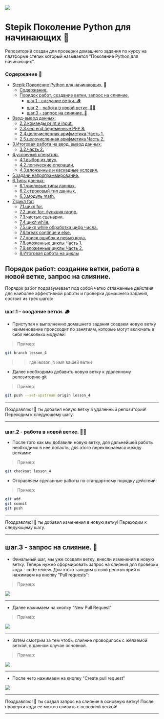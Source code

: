 <kbd>
<image src ="https://stepik.org/media/cache/images/courses/58852/cover_fD4F6NQ/105df27da9ab3a4cbcff70d80ca2b53d.png">
</kbd>

# Stepik Поколение Python для начинающих 🐍

Репозиторий создан для проверки домашнего задания по курсу на платформе степик который называется "Поколение Python для начинающих".

### Содержание 📖

- [Stepik Поколение Python для начинающих.](#stepik-поколение-python-для-начинающих) 🐍
  - [Содержание.](#содержание)
  - [Порядок работ, создание ветки, запрос на слияние.](#порядок-работ-создание-ветки-работа-в-новой-ветке-запрос-на-слияние)
      - [шаг.1 - создание ветки. 🪵](#шаг1---создание-ветки-🪵)
      - [шаг.2 - работа в новой ветке. 🧑‍🏭](#шаг2---работа-в-новой-ветке-🧑‍🏭)
      - [шаг.3 - запрос на слияние. 🤝](#шаг3---запрос-на-слияние-🤝) 
- [Ввод-вывод данных:](README.md)
  - [2.2.команды print и input.](2.2.команды_print_и_input)
  - [2.3.sep end переменные PEP 8.](2.3.sep_end_переменные_PEP_8)
  - [2.4.целочисленная арифметика Часть 1.](2.4.целочисленная_арифметика_Часть_1)
  - [2.5.целочисленная арифметика Часть 2.](2.5.целочисленная_арифметика_Часть_2)
- [3.Итоговая работа на ввод_вывод данных:](README.md)
  - [3.2.часть 2.](3.2.часть_2)
- [4.условный оператор.](README.md)
  - [4.1.выбор из двух.](4.1.выбор_из_двух)
  - [4.2.логические операции.](4.2.логические_операции)
  - [4.3.вложенные и каскадные условия.](4.3.вложенные_и_каскадные_условия)
- [5.задачи напрограммирование.](5.задачи_на_программирование)
- [6.Типы данных:](README.md)
  - [6.1.числовые типы данных.](6.1.Числовые_типы_данных_int_float)
  - [6.2.строковый тип данных.](6.2.строковый_тип_данных)
  - [6.3.модуль math.](6.3.модуль_math)
- [7.Цикл for:](README.md)
  - [7.1.цикл for.](7.1.цикл_for)
  - [7.2.цикл for: функция range.](7.2.цикл_for_функция_range)
  - [7.3.частые сценарии.](7.3.частые_сценарии)
  - [7.4.цикл while.](7.4.цикл_while)
  - [7.5.цикл while обработка цифр числа.](7.5.цикл_while_обработка_цифр_числа)
  - [7.6.break continue и else.](7.6.break_continue_и_else)
  - [7.7.поиск ошибок и ревью кода.](7.7.поиск_ошибок_и_ревью_кода)
  - [7.8.вложенные циклы Часть 1.](7.8.вложенные_циклы_Часть_1)
  - [7.9.вложенные циклы Часть 2.](7.9.вложенные_циклы_Часть_2)
  - [8.Итоговая работа на циклы](8.2.итоговая_работа_на_циклы)


## Порядок работ: создание ветки, работа в новой ветке, запрос на слияние. 

Порядок работ подразумевает под собой четко отлаженные действия для наиболее эффективной работы и проверки домашнего задания, состоит из трёх шагов: 
### шаг.1 - создание ветки. 🪵

- Приступая к выполнению домашнего задания создаем новую ветку наименование происходит по занятиям, которые могут включать в себя несколько модулей:

> Пример:
```bash
git branch lesson_4
```
>> где lesson_4 имя вашей ветки
- Далее необходимо добавить новую ветку к удаленному репозиторию git

> Пример:

 ```bash
 git push --set-upstream origin lesson_4
 ```
___

 Поздравляю! 🥳 ты добавил новую ветку в удаленный репозиторий! Переходим к следующему шагу.
___

 ### шаг.2 - работа в новой ветке. 🧑‍🏭

 - После того как мы добавили новую ветку, для дальнейшей работы необходимо в нее попасть, для этого переключаемся между ветками:

> Пример:

```bash
git checkout lesson_4
```
  - Отправляем сделанные работы по стандартному порядку действий:

> Пример:

```bash
git add 
git commit 
git push
```

___

 Поздравляю! 🥳 ты добавил изменения в новую ветку! Переходим к следующему шагу.

___

 ## шаг.3 - запрос на слияние. 🤝

 - Финальный шаг, мы уже создали ветку, внесли изменения в новую ветку. Теперь нужно сформировать запрос на слияния для проверки кода - code review. Для этого заходим в свой репозиторий и нажимаем на кнопку "Pull requests":

> Пример:

<kbd>
<image src ="https://i.ibb.co/b6jXnDN/2023-01-21-14-59-14.png">
</kbd>
 
___

- Далее нажимаем на кнопку "New Pull Request"

> Пример:

<kbd>
<image src ="https://i.ibb.co/YT4vF3g/2023-01-21-15-03-36.png">
</kbd>

___

- Затем смотрим за тем чтобы слияние проводилось с желаемой веткой, в данном случае основной.

> Пример:

<kbd>
<image src="https://i.ibb.co/cTx5qN8/2023-01-21-15-12-50.png">
</kbd>

___

- После чего нажимаем на кнопку "Create pull request"

<kbd>
<image src ="https://i.ibb.co/hyvfLdC/2023-01-21-15-15-12.png">
</kbd>

___

Поздравляю! 🥳 ты создал запрос на слияние в основную ветку! После проверки кода ее можно сливать с основной веткой!

___